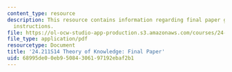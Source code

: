 ```yaml
---
content_type: resource
description: This resource contains information regarding final paper guidelines and
  instructions.
file: https://ol-ocw-studio-app-production.s3.amazonaws.com/courses/24-211-theory-of-knowledge-spring-2014/68995de00eb95084306197192ebaf2b1_MIT24_211S11_FinalPaper.pdf
file_type: application/pdf
resourcetype: Document
title: '24.211S14 Theory of Knowledge: Final Paper'
uid: 68995de0-0eb9-5084-3061-97192ebaf2b1
---
```


